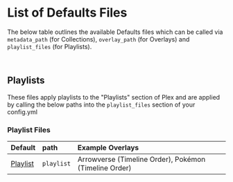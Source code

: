 # List of Defaults Files

The below table outlines the available Defaults files which can be called via `metadata_path` (for Collections), `overlay_path` (for Overlays) and `playlist_files` (for Playlists).

```{include} collection_list.md
```

```{include} overlay_list.md
```

## Playlists

These files apply playlists to the "Playlists" section of Plex and are applied by calling the below paths into the `playlist_files` section of your config.yml

### Playlist Files

| Default              | path       | Example Overlays                                       |
|:---------------------|:-----------|:-------------------------------------------------------|
| [Playlist](playlist.md) | `playlist` | Arrowverse (Timeline Order), Pokémon (Timeline Order)  |
